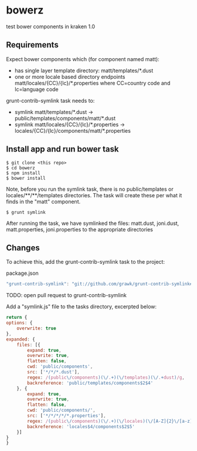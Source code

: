 # bowerz

test bower components in kraken 1.0

## Requirements

Expect bower components which (for component named matt):
* has single layer template directory: matt/templates/\*.dust
* one or more locale based directory endpoints matt/locales/{CC}/{lc}/\*.properties where CC=country code and lc=language code

grunt-contrib-symlink task needs to:
* symlink matt/templates/\*.dust -> public/templates/components/matt/\*.dust
* symlink matt/locales/{CC}/{lc}/\*.properties -> locales/{CC}/{lc}/components/matt/\*.properties

## Install app and run bower task

```shell
$ git clone <this repo>
$ cd bowerz
$ npm install
$ bower install
```

Note, before you run the symlink task, there is no public/templates or locales/\*\*/\*\*/templates directories. The task will create these per what it finds in the "matt" component.

```shell
$ grunt symlink
```

After running the task, we have symlinked the files: matt.dust, joni.dust, matt.properties, joni.properties to the appropriate directories

## Changes

To achieve this, add the grunt-contrib-symlink task to the project:

package.json
```javascript
"grunt-contrib-symlink": "git://github.com/grawk/grunt-contrib-symlink#master"
```
TODO: open pull request to grunt-contrib-symlink

Add a "symlink.js" file to the tasks directory, excerpted below:

```javascript
return {
options: {
	overwrite: true
},
expanded: {
	files: [{
		expand: true,
		overwrite: true,
		flatten: false,
		cwd: 'public/components',
		src: ['*/*/*.dust'],
		regex: /(public\/components)(\/.+)(\/templates)(\/.+dust)/g,
		backreference: 'public/templates/components$2$4'
	}, {
		expand: true,
		overwrite: true,
		flatten: false,
		cwd: 'public/components/',
		src: ['*/*/*/*/*.properties'],
		regex: /(public\/components)(\/.+)(\/locales)(\/[A-Z]{2}\/[a-z]{2})(\/.+properties)/g,
		backreference: 'locales$4/components$2$5'
	}]
}
}
```
